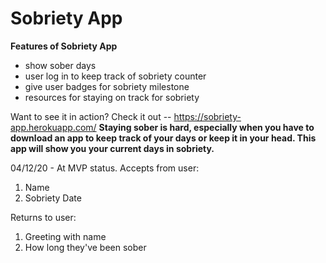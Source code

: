 # Sobriety App

**Features of Sobriety App**

* show sober days
* user log in to keep track of sobriety counter
* give user badges for sobriety milestone
* resources for staying on track for sobriety

Want to see it in action? Check it out -- https://sobriety-app.herokuapp.com/
**Staying sober is hard, especially when you have to download an app to keep track of your days or keep it in your head. This app will show you your current days in sobriety.**

04/12/20 - At MVP status. 
Accepts from user:
1. Name
2. Sobriety Date

Returns to user:
1. Greeting with name
2. How long they've been sober




  

